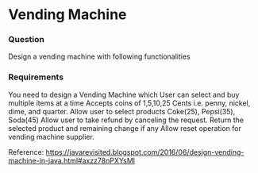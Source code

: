 # Vending Machine

### Question

Design a vending machine with following functionalities

### Requirements
You need to design a Vending Machine which
 User can select and buy multiple items at a time
 Accepts coins of 1,5,10,25 Cents i.e. penny, nickel, dime, and quarter.
 Allow user to select products Coke(25), Pepsi(35), Soda(45)
 Allow user to take refund by canceling the request.
 Return the selected product and remaining change if any
 Allow reset operation for vending machine supplier.


Reference: https://javarevisited.blogspot.com/2016/06/design-vending-machine-in-java.html#axzz78nPXYsMl

